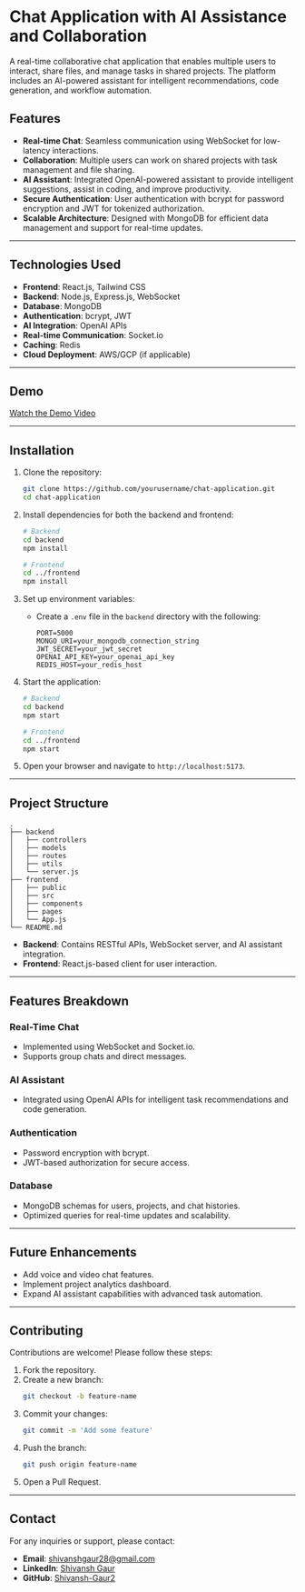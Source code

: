 # Chat Application with AI Assistance and Collaboration

A real-time collaborative chat application that enables multiple users to interact, share files, and manage tasks in shared projects. The platform includes an AI-powered assistant for intelligent recommendations, code generation, and workflow automation.

## Features

- **Real-time Chat**: Seamless communication using WebSocket for low-latency interactions.
- **Collaboration**: Multiple users can work on shared projects with task management and file sharing.
- **AI Assistant**: Integrated OpenAI-powered assistant to provide intelligent suggestions, assist in coding, and improve productivity.
- **Secure Authentication**: User authentication with bcrypt for password encryption and JWT for tokenized authorization.
- **Scalable Architecture**: Designed with MongoDB for efficient data management and support for real-time updates.

---

## Technologies Used

- **Frontend**: React.js, Tailwind CSS
- **Backend**: Node.js, Express.js, WebSocket
- **Database**: MongoDB
- **Authentication**: bcrypt, JWT
- **AI Integration**: OpenAI APIs
- **Real-time Communication**: Socket.io
- **Caching**: Redis
- **Cloud Deployment**: AWS/GCP (if applicable)

---

## Demo

[Watch the Demo Video](Chat_demo.mp4)

---

## Installation

1. Clone the repository:
   ```bash
   git clone https://github.com/yourusername/chat-application.git
   cd chat-application
   ```

2. Install dependencies for both the backend and frontend:
   ```bash
   # Backend
   cd backend
   npm install

   # Frontend
   cd ../frontend
   npm install
   ```

3. Set up environment variables:
   - Create a `.env` file in the `backend` directory with the following:
     ```env
     PORT=5000
     MONGO_URI=your_mongodb_connection_string
     JWT_SECRET=your_jwt_secret
     OPENAI_API_KEY=your_openai_api_key
     REDIS_HOST=your_redis_host
     ```

4. Start the application:
   ```bash
   # Backend
   cd backend
   npm start

   # Frontend
   cd ../frontend
   npm start
   ```

5. Open your browser and navigate to `http://localhost:5173`.

---

## Project Structure

```
.
├── backend
│   ├── controllers
│   ├── models
│   ├── routes
│   ├── utils
│   └── server.js
├── frontend
│   ├── public
│   ├── src
│   ├── components
│   ├── pages
│   └── App.js
└── README.md
```

- **Backend**: Contains RESTful APIs, WebSocket server, and AI assistant integration.
- **Frontend**: React.js-based client for user interaction.

---

## Features Breakdown

### Real-Time Chat
- Implemented using WebSocket and Socket.io.
- Supports group chats and direct messages.

### AI Assistant
- Integrated using OpenAI APIs for intelligent task recommendations and code generation.

### Authentication
- Password encryption with bcrypt.
- JWT-based authorization for secure access.

### Database
- MongoDB schemas for users, projects, and chat histories.
- Optimized queries for real-time updates and scalability.

---

## Future Enhancements

- Add voice and video chat features.
- Implement project analytics dashboard.
- Expand AI assistant capabilities with advanced task automation.

---

## Contributing

Contributions are welcome! Please follow these steps:
1. Fork the repository.
2. Create a new branch:
   ```bash
   git checkout -b feature-name
   ```
3. Commit your changes:
   ```bash
   git commit -m 'Add some feature'
   ```
4. Push the branch:
   ```bash
   git push origin feature-name
   ```
5. Open a Pull Request.

---

## Contact

For any inquiries or support, please contact:
- **Email**: shivanshgaur28@gmail.com
- **LinkedIn**: [Shivansh Gaur](https://linkedin.com/in/shivansh-gaur)
- **GitHub**: [Shivansh-Gaur2](https://github.com/Shivansh-Gaur2)
